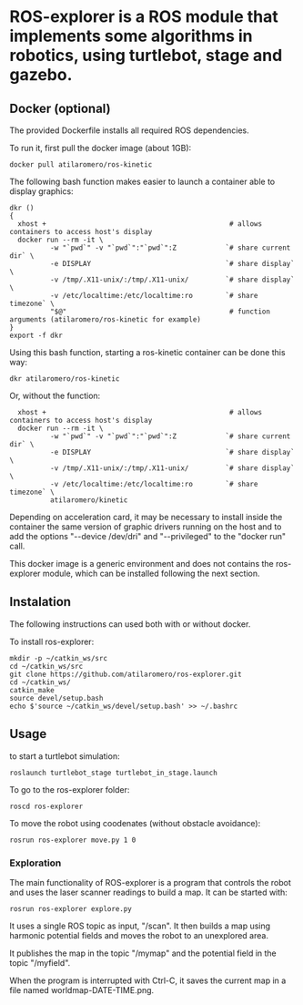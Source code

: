 # ROS-explorer is a ROS module that implements some algorithms in robotics, using turtlebot, stage and gazebo.

## Docker (optional)

The provided Dockerfile installs all required ROS dependencies.

To run it, first pull the docker image (about 1GB):
  
    docker pull atilaromero/ros-kinetic

The following bash function makes easier to launch a container able to display graphics:
  
    dkr ()
    {
      xhost +                                             # allows containers to access host's display
      docker run --rm -it \
              -w "`pwd`" -v "`pwd`":"`pwd`":Z            `# share current dir` \
              -e DISPLAY                                 `# share display` \
              -v /tmp/.X11-unix/:/tmp/.X11-unix/         `# share display` \
              -v /etc/localtime:/etc/localtime:ro        `# share timezone` \
              "$@"                                        # function arguments (atilaromero/ros-kinetic for example)
    }
    export -f dkr

Using this bash function, starting a ros-kinetic container can be done this way:

    dkr atilaromero/ros-kinetic

Or, without the function:
    
      xhost +                                             # allows containers to access host's display
      docker run --rm -it \
              -w "`pwd`" -v "`pwd`":"`pwd`":Z            `# share current dir` \
              -e DISPLAY                                 `# share display` \
              -v /tmp/.X11-unix/:/tmp/.X11-unix/         `# share display` \
              -v /etc/localtime:/etc/localtime:ro        `# share timezone` \
              atilaromero/kinetic

Depending on acceleration card, it may be necessary to install inside the container the same version of graphic drivers running on the host and to add the options "--device /dev/dri" and "--privileged" to the "docker run" call.

This docker image is a generic environment and does not contains the ros-explorer module, which can be installed following the next section.

## Instalation

The following instructions can used both with or without docker.

To install ros-explorer:

    mkdir -p ~/catkin_ws/src
    cd ~/catkin_ws/src
    git clone https://github.com/atilaromero/ros-explorer.git
    cd ~/catkin_ws/
    catkin_make
    source devel/setup.bash
    echo $'source ~/catkin_ws/devel/setup.bash' >> ~/.bashrc

## Usage

to start a turtlebot simulation:

    roslaunch turtlebot_stage turtlebot_in_stage.launch

To go to the ros-explorer folder:

    roscd ros-explorer
    
To move the robot using coodenates (without obstacle avoidance):

    rosrun ros-explorer move.py 1 0

### Exploration

The main functionality of ROS-explorer is a program that controls the robot and uses the laser scanner readings to build a map. It can be started with:
    
    rosrun ros-explorer explore.py
    
It uses a single ROS topic as input, "/scan". It then builds a map using harmonic potential fields and moves the robot to an unexplored area. 

It publishes the map in the topic "/mymap" and the potential field in the topic "/myfield".

When the program is interrupted with Ctrl-C, it saves the current map in a file named worldmap-DATE-TIME.png.

